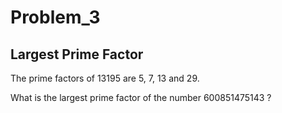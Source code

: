 # Problem_3
## Largest Prime Factor
The prime factors of 13195 are 5, 7, 13 and 29.

What is the largest prime factor of the number 600851475143 ?
